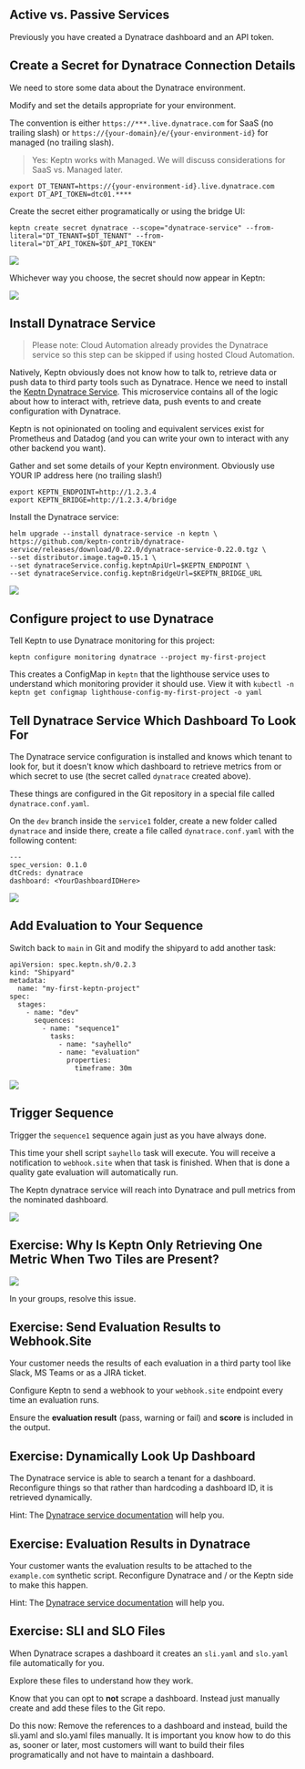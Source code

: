## Active vs. Passive Services

Previously you have created a Dynatrace dashboard and an API token.

## Create a Secret for Dynatrace Connection Details

We need to store some data about the Dynatrace environment.

Modify and set the details appropriate for your environment.

The convention is either `https://***.live.dynatrace.com` for SaaS (no trailing slash) or `https://{your-domain}/e/{your-environment-id}` for managed (no trailing slash).

> Yes: Keptn works with Managed. We will discuss considerations for SaaS vs. Managed later.

```
export DT_TENANT=https://{your-environment-id}.live.dynatrace.com
export DT_API_TOKEN=dtc01.****
```

Create the secret either programatically or using the bridge UI:
```
keptn create secret dynatrace --scope="dynatrace-service" --from-literal="DT_TENANT=$DT_TENANT" --from-literal="DT_API_TOKEN=$DT_API_TOKEN"
```

![](assets/images/quality-evaluation-1.png)

Whichever way you choose, the secret should now appear in Keptn:

![](assets/images/quality-evaluation-2.png)

## Install Dynatrace Service

> Please note: Cloud Automation already provides the Dynatrace service so this step can be skipped if using hosted Cloud Automation.

Natively, Keptn obviously does not know how to talk to, retrieve data or push data to third party tools such as Dynatrace. Hence we need to install the [Keptn Dynatrace Service](https://github.com/keptn-contrib/dynatrace-service). This microservice contains all of the logic about how to interact with, retrieve data, push events to and create configuration with Dynatrace.

Keptn is not opinionated on tooling and equivalent services exist for Prometheus and Datadog (and you can write your own to interact with any other backend you want).

Gather and set some details of your Keptn environment. Obviously use YOUR IP address here (no trailing slash!)

```
export KEPTN_ENDPOINT=http://1.2.3.4
export KEPTN_BRIDGE=http://1.2.3.4/bridge
```

Install the Dynatrace service:

```
helm upgrade --install dynatrace-service -n keptn \
https://github.com/keptn-contrib/dynatrace-service/releases/download/0.22.0/dynatrace-service-0.22.0.tgz \
--set distributor.image.tag=0.15.1 \
--set dynatraceService.config.keptnApiUrl=$KEPTN_ENDPOINT \
--set dynatraceService.config.keptnBridgeUrl=$KEPTN_BRIDGE_URL
```

![](assets/images/quality-evaluation-3.png)

## Configure project to use Dynatrace

Tell Keptn to use Dynatrace monitoring for this project:

```
keptn configure monitoring dynatrace --project my-first-project
```

This creates a ConfigMap in `keptn` that the lighthouse service uses to understand which monitoring provider it should use.
View it with `kubectl -n keptn get configmap lighthouse-config-my-first-project -o yaml`

## Tell Dynatrace Service Which Dashboard To Look For

The Dynatrace service configuration is installed and knows which tenant to look for, but it doesn't know which dashboard to retrieve metrics from or which secret to use (the secret called `dynatrace` created above).

These things are configured in the Git repository in a special file called `dynatrace.conf.yaml`.

On the `dev` branch inside the `service1` folder, create a new folder called `dynatrace` and inside there, create a file called `dynatrace.conf.yaml` with the following content:

```
---
spec_version: 0.1.0
dtCreds: dynatrace
dashboard: <YourDashboardIDHere>
```

![](assets/images/quality-evaluation-4.png)

## Add Evaluation to Your Sequence

Switch back to `main` in Git and modify the shipyard to add another task:

```
apiVersion: spec.keptn.sh/0.2.3
kind: "Shipyard"
metadata:
  name: "my-first-keptn-project"
spec:
  stages:
    - name: "dev"
      sequences:
        - name: "sequence1"
          tasks: 
            - name: "sayhello"
            - name: "evaluation"
              properties:
                timeframe: 30m
```

![](assets/images/quality-evaluation-5.png)

## Trigger Sequence

Trigger the `sequence1` sequence again just as you have always done.

This time your shell script `sayhello` task will execute. You will receive a notification to `webhook.site` when that task is finished. When that is done a quality gate evaluation will automatically run.

The Keptn dynatrace service will reach into Dynatrace and pull metrics from the nominated dashboard.

![](assets/images/quality-evaluation-6.png)

## Exercise: Why Is Keptn Only Retrieving One Metric When Two Tiles are Present?

![](assets/images/quality-evaluation-7.png)

In your groups, resolve this issue.

## Exercise: Send Evaluation Results to Webhook.Site

Your customer needs the results of each evaluation in a third party tool like Slack, MS Teams or as a JIRA ticket.

Configure Keptn to send a webhook to your `webhook.site` endpoint every time an evaluation runs.

Ensure the **evaluation result** (pass, warning or fail) and **score** is included in the output.

## Exercise: Dynamically Look Up Dashboard

The Dynatrace service is able to search a tenant for a dashboard. Reconfigure things so that rather than hardcoding a dashboard ID, it is retrieved dynamically.

Hint: The [Dynatrace service documentation](https://github.com/keptn-contrib/dynatrace-service) will help you.

## Exercise: Evaluation Results in Dynatrace

Your customer wants the evaluation results to be attached to the `example.com` synthetic script. Reconfigure Dynatrace and / or the Keptn side to make this happen.

Hint: The [Dynatrace service documentation](https://github.com/keptn-contrib/dynatrace-service) will help you.

## Exercise: SLI and SLO Files

When Dynatrace scrapes a dashboard it creates an `sli.yaml` and `slo.yaml` file automatically for you.

Explore these files to understand how they work.

Know that you can opt to **not** scrape a dashboard. Instead just manually create and add these files to the Git repo.

Do this now: Remove the references to a dashboard and instead, build the sli.yaml and slo.yaml files manually. It is important you know how to do this as, sooner or later, most customers will want to build their files programatically and not have to maintain a dashboard.